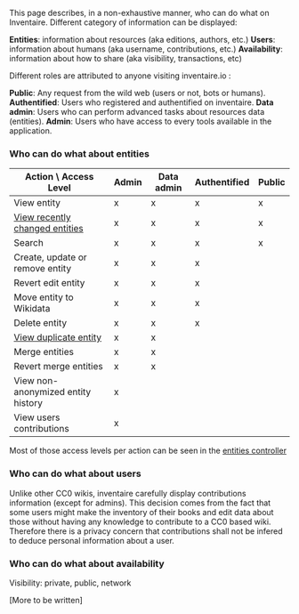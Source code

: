 <!-- LANG:EN, title="Roles and access levels"-->
 
This page describes, in a non-exhaustive manner, who can do what on Inventaire. Different category of information can be displayed:
 
 **Entities**: information about resources (aka editions, authors, etc.)
 **Users**: information about humans (aka username, contributions, etc.)
 **Availability**: information about how to share (aka visibility, transactions, etc)
 
Different roles are attributed to anyone visiting inventaire.io :
 
**Public**: Any request from the wild web (users or not, bots or humans).
 **Authentified**: Users who registered and authentified on inventaire.
 **Data admin**: Users who can perform advanced tasks about resources data (entities).
 **Admin**: Users who have access to every tools available in the application.
 
### Who can do what about entities
 
| Action \ Access Level      |Admin |Data admin|Authentified | Public |
| ----------- | ----------- |----------- | ----------- | ----------- |
| View entity | x|x|x|x
| [View recently changed entities](https://inventaire.io/entity/changes) | x|x|x|x
| Search | x|x|x|x
| Create, update or remove entity |x|x|x
| Revert edit entity |x|x|x
| Move entity to Wikidata |x|x|x
| Delete entity |x|x|x
| [View duplicate entity](https://inventaire.io/entity/deduplicate?uris=wd:Q156268) |x|x
| Merge entities |x|x
| Revert merge entities |x|x
| View non-anonymized entity history |x
| View users contributions |x

Most of those access levels per action can be seen in the [entities controller](https://git.inventaire.io/inventaire/tree/master/server/controllers/entities/entities.js)

### Who can do what about users

Unlike other CC0 wikis, inventaire carefully display contributions information (except for admins). This decision comes from the fact that some users might make the inventory of their books and edit data about those without having any knowledge to contribute to a CC0 based wiki. Therefore there is a privacy concern that contributions shall not be infered to deduce personal information about a user.

### Who can do what about availability

Visibility: private, public, network

[More to be written]